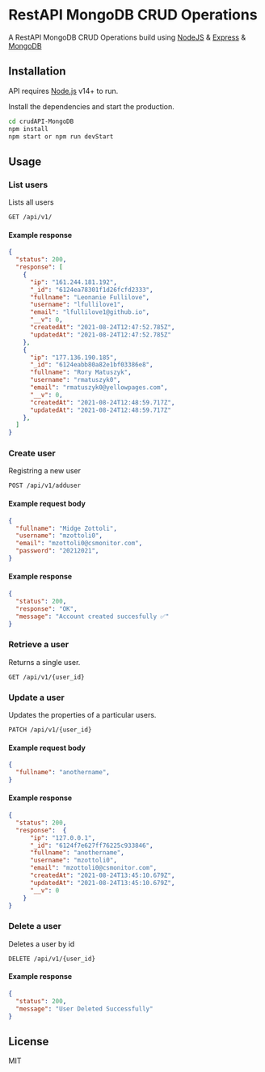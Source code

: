 # RestAPI MongoDB CRUD Operations

A RestAPI MongoDB CRUD Operations build using [NodeJS](https://nodejs.org) & [Express](https://expressjs.com) & [MongoDB](https://www.mongodb.com/)


## Installation

API requires [Node.js](https://nodejs.org/) v14+ to run.

Install the dependencies and start the production.

```sh
cd crudAPI-MongoDB
npm install
npm start or npm run devStart
```
## Usage
### List users
Lists all users
```endpoint
GET /api/v1/
```
#### Example response

```json
{
  "status": 200,
  "response": [
    {
      "ip": "161.244.181.192",
      "_id": "6124ea78301f1d26fcfd2333",
      "fullname": "Leonanie Fullilove",
      "username": "lfullilove1",
      "email": "lfullilove1@github.io",
      "__v": 0,
      "createdAt": "2021-08-24T12:47:52.785Z",
      "updatedAt": "2021-08-24T12:47:52.785Z"
    },
    {
      "ip": "177.136.190.185",
      "_id": "6124eabb80a82e1bf03386e8",
      "fullname": "Rory Matuszyk",
      "username": "rmatuszyk0",
      "email": "rmatuszyk0@yellowpages.com",
      "__v": 0,
      "createdAt": "2021-08-24T12:48:59.717Z",
      "updatedAt": "2021-08-24T12:48:59.717Z"
    },
  ]
}
```
### Create user
Registring a new user
```endpoint
POST /api/v1/adduser
```
#### Example request body
```json
{
  "fullname": "Midge Zottoli",
  "username": "mzottoli0",
  "email": "mzottoli0@csmonitor.com",
  "password": "20212021",
}
```
#### Example response
```json
{
  "status": 200,
  "response": "OK",
  "message": "Account created succesfully ✅"
}
```
### Retrieve a user
Returns a single user.
```endpoint
GET /api/v1/{user_id}
```
### Update a user
Updates the properties of a particular users.
```endpoint
PATCH /api/v1/{user_id}
```
#### Example request body
```json
{
  "fullname": "anothername",
}
```
#### Example response
```json
{
  "status": 200,
  "response":  {
      "ip": "127.0.0.1",
      "_id": "6124f7e627ff76225c933846",
      "fullname": "anothername",
      "username": "mzottoli0",
      "email": "mzottoli0@csmonitor.com",
      "createdAt": "2021-08-24T13:45:10.679Z",
      "updatedAt": "2021-08-24T13:45:10.679Z",
      "__v": 0
    }
}
```
### Delete a user
Deletes a user by id
```endpoint
DELETE /api/v1/{user_id}
```
#### Example response
```json
{
  "status": 200,
  "message": "User Deleted Successfully"
}
```

## License
MIT